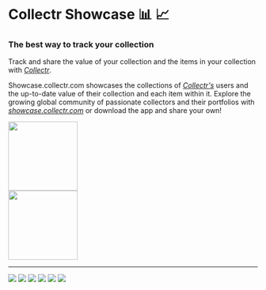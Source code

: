 Collectr Showcase :bar_chart: :chart_with_upwards_trend:
=======

### The best way to track your collection

Track and share the value of your collection and the items in your collection with *[Collectr](https://www.getcollectr.com/)*.

Showcase.collectr.com showcases the collections of *[Collectr's](https://www.getcollectr.com/)* users and the up-to-date value of their collection and each item within it. Explore the growing global community of passionate collectors and their portfolios with *[showcase.collectr.com](https://www.getcollectr.com/)* or download the app and share your own!


<a href='https://play.google.com/store/apps/details?id=com.collectrinc.collectr'>
<img style="width: 10em" src='./public/readme/google-store-1.png'/>
</a></br>
<a href='https://apps.apple.com/us/app/collectr-tcg-collector-app/id1603892248'>
<img style="width: 10em" src='./public/readme/app-store-1.png'/>
</a>
<hr/>
<img src='./public/readme/collectr-ss-1.PNG'/>
<img src='./public/readme/collectr-ss-5.PNG'/>
<span>
    <img src='./public/readme/collectr-ss-4.PNG'/>
    <img src='./public/readme/collectr-ss-2.PNG'/>
</span>
<img src='./public/readme/collectr-ss-6.PNG'/>
<img src='./public/readme/collectr-ss-7.PNG'/>